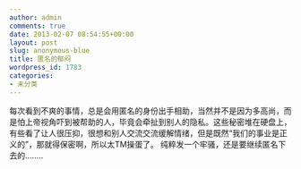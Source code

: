```yaml
---
author: admin
comments: true
date: 2013-02-07 08:54:55+00:00
layout: post
slug: anonymous-blue
title: 匿名的郁闷
wordpress_id: 1783
categories:
- 未分类
---
```


每次看到不爽的事情，总是会用匿名的身份出手相助，当然并不是因为多高尚，而是怕上帝视角吓到被帮助的人，毕竟会牵扯到别人的隐私。这些秘密堆在硬盘上，有些看了让人很压抑，很想和别人交流交流缓解情绪，但是既然“我们的事业是正义的”，那就得保密啊，所以太TM操蛋了。
纯粹发一个牢骚，还是要继续匿名下去的........
